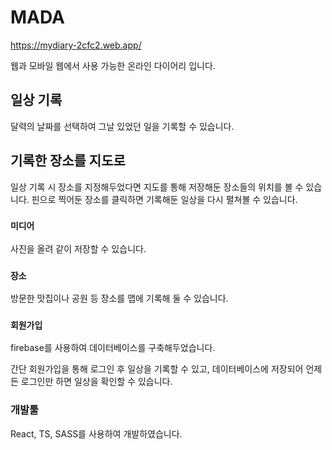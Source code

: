 # MADA

https://mydiary-2cfc2.web.app/

웹과 모바일 웹에서 사용 가능한 온라인 다이어리 입니다.

## 일상 기록

달력의 날짜를 선택하여 그날 있었던 일을 기록할 수 있습니다.

## 기록한 장소를 지도로

일상 기록 시 장소를 지정해두었다면 지도를 통해 저장해둔 장소들의 위치를 볼 수 있습니다.
핀으로 찍어둔 장소를 클릭하면 기록해둔 일상을 다시 펼쳐볼 수 있습니다.

### `미디어`

사진을 올려 같이 저장할 수 있습니다.

### `장소`

방문한 맛집이나 공원 등 장소를 맵에 기록해 둘 수 있습니다.

### `회원가입`

firebase를 사용하여 데이터베이스를 구축해두었습니다.

간단 회원가입을 통해 로그인 후 일상을 기록할 수 있고, 데이터베이스에 저장되어 언제든 로그인만 하면 일상을 확인할 수 있습니다.

### 개발툴

React, TS, SASS를 사용하여 개발하였습니다.
